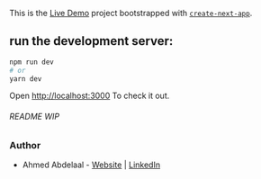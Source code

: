 This is the [Live Demo](https://next-twitter-sigma.vercel.app/) project bootstrapped with [`create-next-app`](https://github.com/vercel/next.js/tree/canary/packages/create-next-app).

## run the development server:

```bash
npm run dev
# or
yarn dev
```

Open [http://localhost:3000](http://localhost:3000) To check it out.

###### README WIP

### Author

- Ahmed Abdelaal - [Website](https://aa-dev.io/) | [LinkedIn](https://www.linkedin.com/in/ahmed-abdelaal-b0b26366/)
